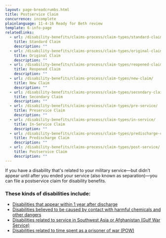 ```yaml
---
layout: page-breadcrumbs.html
title: Postservice Claim
concurrence: incomplete
plainlanguage: 11-4-16 Ready for Beth review
template: 6-info-page
relatedlinks:
  - url: /disability-benefits/claims-process/claim-types/standard-claim/
    title: Standard Claim
    description: ""
  - url: /disability-benefits/claims-process/claim-types/original-claim/
    title: Original Claim
    description: ""
  - url: /disability-benefits/claims-process/claim-types/reopened-claim/
    title: Reopened Claim
    description: ""
  - url: /disability-benefits/claims-process/claim-types/new-claim/
    title: New Claim
    description: ""
  - url: /disability-benefits/claims-process/claim-types/secondary-claim/
    title: Secondary Claim
    description: ""
  - url: /disability-benefits/claims-process/claim-types/pre-service/
    title: Preservice Claim
    description: ""
  - url: /disability-benefits/claims-process/claim-types/in-service/
    title: In-Service Claim
    description: ""
  - url: /disability-benefits/claims-process/claim-types/predischarge-claim/
    title: Predischarge Claim
    description: ""
  - url: /disability-benefits/claims-process/claim-types/post-service/
    title: Postservice Claim
    description: ""
---
```


If you have a disability that's related to your military service—but didn't appear until after you ended your service (also known as separation)—you can file a postservice claim for disability benefits.

### These kinds of disabilities include:

- [Disabilities that appear within 1 year after discharge](/disability-benefits/apply-for-benefits/one-year/)
- [Disabilities believed to be caused by contact with harmful chemicals and other dangers](/disability-benefits/conditions/exposure-to-hazardous-materials/)
- [Disabilities related to service in Southwest Asia or Afghanistan (Gulf War Service)](/disability-benefits/conditions/exposure-to-hazardous-materials/gulf-war-illness/)
- [Disabilities related to time spent as a prisoner of war (POW)](/disability-benefits/conditions/pow/)
